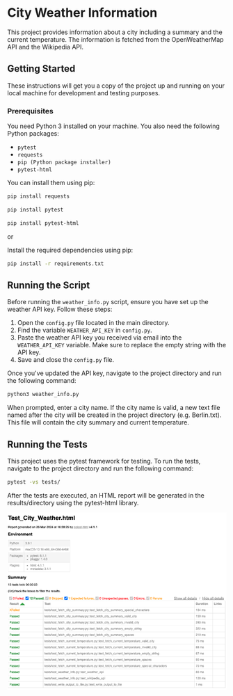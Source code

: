# City Weather Information

This project provides information about a city including a summary and the current temperature. The information is fetched from the OpenWeatherMap API and the Wikipedia API.

## Getting Started

These instructions will get you a copy of the project up and running on your local machine for development and testing purposes.

### Prerequisites

You need Python 3 installed on your machine. You also need the following Python packages:

- `pytest`
- `requests`
- `pip (Python package installer)`
- `pytest-html`

You can install them using pip:

```bash
pip install requests
```

```bash
pip install pytest
```

```bash
pip install pytest-html
```

or 

Install the required dependencies using pip:

```bash
pip install -r requirements.txt
```

## Running the Script

Before running the `weather_info.py` script, ensure you have set up the weather API key. Follow these steps:

1. Open the `config.py` file located in the main directory.
2. Find the variable `WEATHER_API_KEY` in `config.py`.
3. Paste the weather API key you received via email into the `WEATHER_API_KEY` variable. Make sure to replace the empty string with the API key.
4. Save and close the `config.py` file.

Once you've updated the API key, navigate to the project directory and run the following command:

```bash
python3 weather_info.py
```

When prompted, enter a city name. If the city name is valid, a new text file named after the city will be created in the project directory (e.g. Berlin.txt). This file will contain the city summary and current temperature.

## Running the Tests

This project uses the pytest framework for testing. To run the tests, navigate to the project directory and run the following command:

```bash
pytest -vs tests/
```

After the tests are executed, an HTML report will be generated in the results/directory using the pytest-html library.

![test_report.png](test_report.png)

